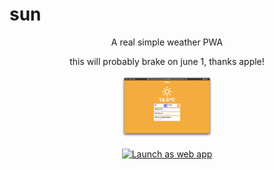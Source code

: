 <h1>sun</h1>
<p align="center">
A real simple weather PWA
</p>
<p align="center">
this will probably brake on june 1, thanks apple!
</p>
<p align="center">
<img alt="when it worked" src="/sun.png" height="100">
</p>
<p align="center">
<a href="https://sun.darcylf.me"><img alt="Launch as web app" src="https://cdn.darcylf.me/pwa.png" height="100"></a>
</p>
